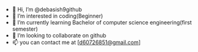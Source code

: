 - 👋 Hi, I’m @debasish9github
- 👀 I’m interested in coding(Beginner)
- 🌱 I’m currently learning Bachelor of computer science engineering(first semester)
- 💞️ I’m looking to collaborate on github
- 📫 you can contact me at [d60726851@gmail.com]

<!---
debasish9github/debasish9github is a ✨ special ✨ repository because its `README.md` (this file) appears on your GitHub profile.
You can click the Preview link to take a look at your changes.
--->
